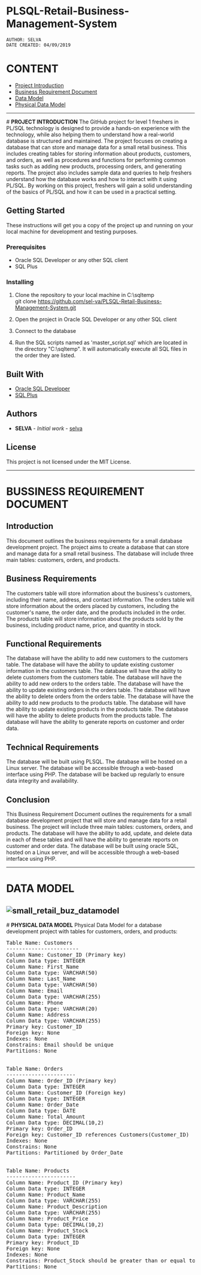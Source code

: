 # PLSQL-Retail-Business-Management-System
    AUTHOR: SELVA
    DATE CREATED: 04/09/2019

# **CONTENT**
* [Project Introduction](#SECTION2)
* [Business Requirement Document](#SECTION3)
* [Data Model](#SECTION4)
* [Physical Data Model](#SECTION5)

-------------------------------------------------------------------------------------------------------------------

#<a name="SECTION2"></a> **PROJECT INTRODUCTION**
The GitHub project for level 1 freshers in PL/SQL technology is designed to provide a hands-on experience with the technology, while also helping them to understand how a real-world database is structured and maintained. The project focuses on creating a database that can store and manage data for a small retail business. This includes creating tables for storing information about products, customers, and orders, as well as procedures and functions for performing common tasks such as adding new products, processing orders, and generating reports. The project also includes sample data and queries to help freshers understand how the database works and how to interact with it using PL/SQL. By working on this project, freshers will gain a solid understanding of the basics of PL/SQL and how it can be used in a practical setting.

## **Getting Started**

These instructions will get you a copy of the project up and running on your local machine for development and testing purposes.

### **Prerequisites**

- Oracle SQL Developer or any other SQL client
- SQL Plus

### **Installing**

1. Clone the repository to your local machine in C:\sqltemp\
git clone https://github.com/sel-va/PLSQL-Retail-Business-Management-System.git

2. Open the project in Oracle SQL Developer or any other SQL client
3. Connect to the database
4. Run the SQL scripts named as 'master_script.sql' which are located in the directory "C:\sqltemp\". It will automatically execute all SQL files in the order they are listed.
 
## **Built With**

- [Oracle SQL Developer](https://www.oracle.com/database/technologies/appdev/sql-developer.html)
- [SQL Plus](https://docs.oracle.com/en/database/oracle/oracle-database/19/sqpug/index.html)

## **Authors**
- **SELVA** - *Initial work* - [selva](https://github.com/sel-va)

## **License**
This project is not licensed under the MIT License.
    
-------------------------------------------------------------------------------------------------------------------------------------

# **BUSSINESS REQUIREMENT DOCUMENT**
## **Introduction**
This document outlines the business requirements for a small database development project. 
The project aims to create a database that can store and manage data for a small retail business. 
The database will include three main tables: customers, orders, and products.

## **Business Requirements**
The customers table will store information about the business's customers, including their name, address, and contact information.
The orders table will store information about the orders placed by customers, including the customer's name, the order date, and the products included in the order.
The products table will store information about the products sold by the business, including product name, price, and quantity in stock.

## **Functional Requirements**
The database will have the ability to add new customers to the customers table.
The database will have the ability to update existing customer information in the customers table.
The database will have the ability to delete customers from the customers table.
The database will have the ability to add new orders to the orders table.
The database will have the ability to update existing orders in the orders table.
The database will have the ability to delete orders from the orders table.
The database will have the ability to add new products to the products table.
The database will have the ability to update existing products in the products table.
The database will have the ability to delete products from the products table.
The database will have the ability to generate reports on customer and order data.

## **Technical Requirements**
The database will be built using PLSQL.
The database will be hosted on a Linux server.
The database will be accessible through a web-based interface using PHP.
The database will be backed up regularly to ensure data integrity and availability.

## **Conclusion**
This Business Requirement Document outlines the requirements for a small database development project that will store and manage data for a retail business. 
The project will include three main tables: customers, orders, and products. 
The database will have the ability to add, update, and delete data in each of these tables and will have the ability to generate reports 
on customer and order data. The database will be built using oracle SQL, hosted on a Linux server, and will be accessible through a web-based interface using PHP.

-------------------------------------------------------------------------------------------------------------------------------------

# **DATA MODEL**

![small_retail_buz_datamodel](https://user-images.githubusercontent.com/76585155/215259012-dad59d1d-80ed-4e62-be6f-a5fcdb5a5662.JPG)
-------------------------------------------------------------------------------------------------------------------------------------

#<a name="SECTION5"></a> **PHYSICAL DATA MODEL** 
Physical Data Model for a database development project with tables for customers, orders, and products:
<PRE>
Table Name: Customers
-----------------------
Column Name: Customer_ID (Primary key)
Column Data type: INTEGER
Column Name: First_Name
Column Data type: VARCHAR(50)
Column Name: Last_Name
Column Data type: VARCHAR(50)
Column Name: Email
Column Data type: VARCHAR(255)
Column Name: Phone
Column Data type: VARCHAR(20)
Column Name: Address
Column Data type: VARCHAR(255)
Primary key: Customer_ID
Foreign key: None
Indexes: None
Constrains: Email should be unique
Partitions: None


Table Name: Orders
----------------------
Column Name: Order_ID (Primary key)
Column Data type: INTEGER
Column Name: Customer_ID (Foreign key)
Column Data type: INTEGER
Column Name: Order_Date
Column Data type: DATE
Column Name: Total_Amount
Column Data type: DECIMAL(10,2)
Primary key: Order_ID
Foreign key: Customer_ID references Customers(Customer_ID)
Indexes: None
Constrains: None
Partitions: Partitioned by Order_Date


Table Name: Products
----------------------
Column Name: Product_ID (Primary key)
Column Data type: INTEGER
Column Name: Product_Name
Column Data type: VARCHAR(255)
Column Name: Product_Description
Column Data type: VARCHAR(255)
Column Name: Product_Price
Column Data type: DECIMAL(10,2)
Column Name: Product_Stock
Column Data type: INTEGER
Primary key: Product_ID
Foreign key: None
Indexes: None
Constrains: Product_Stock should be greater than or equal to zero
Partitions: None
</PRE>
